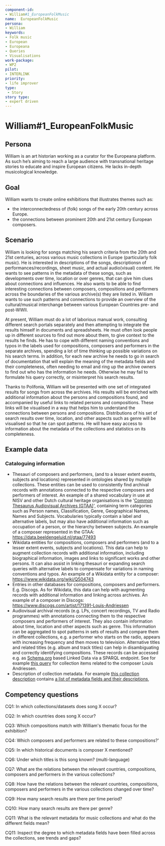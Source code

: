 ```yaml
---
component-id:
- William#1_EuropeanFolkMusic
name:  EuropeanFolkMusic 
persona:
- William
keywords:
- Folk music
- European
- Europeana
- Queries
- Visualisations
work-package:
- WP2
pilot:
- INTERLINK
priority:
- life improver
type:
 - Story
story type:
- expert driven
---
```


# William#1_EuropeanFolkMusic

## Persona
William is an art historian working as a curator for the Europeana platform. As such he’s aiming to reach a large audience with transnational heritage stories to educate and inspire European citizens. He lacks in-depth musicological knowledge.

## Goal
William wants to create online exhibitions that illustrates themes such as:
- the interconnectedness of (folk) songs of the early 20th century across Europe.
- the connections between prominent 20th and 21st century European composers.

## Scenario
William is looking for songs matching his search criteria from the 20th and 21st centuries, across various music collections in Europe (particularly folk music). He is interested in descriptions of the songs, descriptionsn of performances/recordings, sheet music, and actual audio(visual) content. He wants to see patterns in the metadata of these songs, such as developments over time, location or over genres, that can give him clues about connections and influences. He also wants to be able to find interesting connections between composers, compositions and performers across the boundaries of the various archive(s) they are listed in. William wants to use such patterns and connections to provide an overview of the cultural/musical interchange between various European Countries pre- and post-WWII. 

At present, William must do a lot of laborious manual work, consulting different search portals separately and then attempting to integrate the results himself in documents and spreadsheets. He must often look people up in different sources to find out more about them, to give context to the results he finds. He has to cope with different naming conventions and typos in the labels used for compositions, composers and performers in the separate archives, spending a lot of time thinking up possible variations on his search terms. In addition, for each new archive he needs to go in search of documentation that will explain the meaning of the metadata fields and their completeness, often needing to email and ring up the archive owners to find out who has the information he needs. Otherwise he may fail to formulate his query correctly, or misinterpret his search results.

Thanks to Polifonia, William will be presented with one set of integrated results for songs from across the archives. His results will be enriched with additional information about the persons and compositions found, and accompanied by useful links to related persons and compositions. These links will be visualised in a way that helps him to understand the connections between persons and compositions. Distributions of his set of search results over time, location, and other aspects such as genre will be visualised so that he can spot patterns. He will have easy access to information about the metadata of the collections and statistics on its completeness. 

## Example data

### Cataloguing information
- Thesauri of composers and performers, (and to a lesser extent events, subjects and locations) represented in ontologies shared by multiple collections. These entities can be used to consistently find archival records with annotations connected to the respective composers and performers of interest. An example of a shared vocabulary in use at NISV and other Dutch cultural heritage organisations is the '[Common Thesaurus Audiovisual Archives (GTAA)](http://labs.beeldengeluid.nl/datasets/gtaa)', containing term categories such as Person names, Classification, Genre, Geographical Names, Names and Subjects. Vocabularies typically contain a label and alternative labels, but may also have additional information such as occupation of a person, or the hierarchy between subjects. An example of a composer represented in the GTAA: https://data.beeldengeluid.nl/gtaa/77493
- Wikidata entities for compositions, composers and performers (and to a lesser extent events, subjects and locations). This data can help to augment collection records with additional information, including biographical information, images and links to significant works and other persons. It can also assist in linking thesauri or expanding search queries with alternative labels to compensate for variations in naming conventions and typos. An example of a Wikidata entity for a composer: https://www.wikidata.org/wiki/Q504743
- Entries in other databases for compositions, composers and performers. E.g. Discogs. As for Wikidata, this data can help with augmenting records with additional information and linking across archives. An example of a composer in Discogs: https://www.discogs.com/artist/171391-Louis-Andriessen
- Audiovisual archival records (e.g. LPs, concert recordings, TV and Radio programmes) with annotations connecting them to the respective composers and performers of interest. They also contain information about time, location and other aspects such as genre. This information can be aggregated to spot patterns in sets of results and compare them in different collections, e.g. a performer who starts on the radio, appears with increasing frequency and then moves to television. Alternative titles and related titles (e.g. album and track titles) can help in disambiguating and correctly identifying compositions. These records can be accessed e.g. as [Schema.org](https://schema.org/) based Linked Data via a SPARQL endpoint. See for example [this query](https://cat.apis.beeldengeluid.nl/sparql#transientDatasources=https%3A%2F%2Fcat.apis.beeldengeluid.nl%2Fsparql&query=PREFIX%20rdf%3A%20%3Chttp%3A%2F%2Fwww.w3.org%2F1999%2F02%2F22-rdf-syntax-ns%23%3E%0APREFIX%20rdfs%3A%20%3Chttp%3A%2F%2Fwww.w3.org%2F2000%2F01%2Frdf-schema%23%3E%0APREFIX%20sdo%3A%20%3Chttps%3A%2F%2Fschema.org%2F%3E%0APREFIX%20skos%3A%20%3Chttp%3A%2F%2Fwww.w3.org%2F2004%2F02%2Fskos%2Fcore%23%3E%0A%0ASELECT%20DISTINCT%20%3FprogramId%20%3Fmain_title%20%3Fgtaa_concept%20%3Fperson_name_pref_label%20%0AWHERE%20%7B%0A%20%20VALUES%20%3Fperson_name_pref_label%20%7B%0A%20%20%20%20'Andriessen%2C%20Louis'%0A%20%20%7D%0A%20%20%0A%20%20%3FprogramId%20a%20sdo%3ACreativeWork%20.%20%0A%0A%20%20%3FprogramId%20(sdo%3Aabout%7Csdo%3Amentions%7Csdo%3Acreator%7Csdo%3Acontributor%7Csdo%3Aactor%7Csdo%3Acrew%7Csdo%3Aperformer)%2F%0A%20%20(sdo%3Aabout%7Csdo%3Amentions%7Csdo%3Acreator%7Csdo%3Acontributor%7Csdo%3Aactor%7Csdo%3Acrew%7Csdo%3Aperformer)%20%3Fgtaa_concept%20.%0A%0A%20%20%3Fgtaa_concept%20skos%3AprefLabel%20%3Fperson_name_pref_label.%0A%20%20%3FprogramId%20sdo%3Aname%20%3Fname%20.%0A%0A%20%20BIND(str(%3Fname)%20as%20%3Fmain_title)%0A%7D%20LIMIT%2020) for collection items related to the composer Louis Andriessen.
- Description of collection metadata. For example [this collection description](https://mediasuitedata.clariah.nl/dataset/audiovisual-collection-daan) contains [a list of metadata fields and their descriptions](https://mediasuitedata.clariah.nl/dataset/7879cf23-3ac7-4f27-9b3a-475b0c3b499f/resource/9f9bdb43-4be6-4019-b845-8b14f884745f/download/fielddescriptions.tsv), 


## Competency questions
CQ1: In which collections/datasets does song X occur?

CQ2: In which countries does song X occur?

CQ3: Which compositions match with William's thematic focus for the exhibition?

CQ4: Which composers and performers are related to these compositions?'

CQ5: In which historical documents is composer X mentioned?

CQ6: Under which titles is this song known? (multi-language)

CQ7: What are the relations between the relevant countries, compositions, composers and performers in the various collections?

CQ8: How have the relations between the relevant countries, compositions, composers and performers in the various collections changed over time?

CQ9: How many search results are there per time period?

CQ10: How many search results are there per genre?

CQ11: What is the relevant metadata for music collections and what do the different fields mean?

CQ11: Inspect the degree to which metadata fields have been filled across the collections, see trends and gaps?
